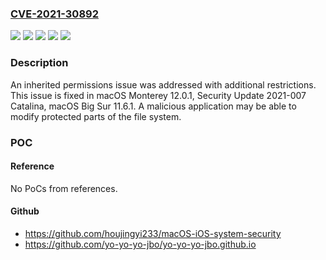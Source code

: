 ### [CVE-2021-30892](https://cve.mitre.org/cgi-bin/cvename.cgi?name=CVE-2021-30892)
![](https://img.shields.io/static/v1?label=Product&message=macOS&color=blue)
![](https://img.shields.io/static/v1?label=Version&message=%3C%2011.6%20&color=brighgreen)
![](https://img.shields.io/static/v1?label=Version&message=%3C%2012.0%20&color=brighgreen)
![](https://img.shields.io/static/v1?label=Version&message=%3C%202021%20&color=brighgreen)
![](https://img.shields.io/static/v1?label=Vulnerability&message=A%20malicious%20application%20may%20be%20able%20to%20modify%20protected%20parts%20of%20the%20file%20system&color=brighgreen)

### Description

An inherited permissions issue was addressed with additional restrictions. This issue is fixed in macOS Monterey 12.0.1, Security Update 2021-007 Catalina, macOS Big Sur 11.6.1. A malicious application may be able to modify protected parts of the file system.

### POC

#### Reference
No PoCs from references.

#### Github
- https://github.com/houjingyi233/macOS-iOS-system-security
- https://github.com/yo-yo-yo-jbo/yo-yo-yo-jbo.github.io


